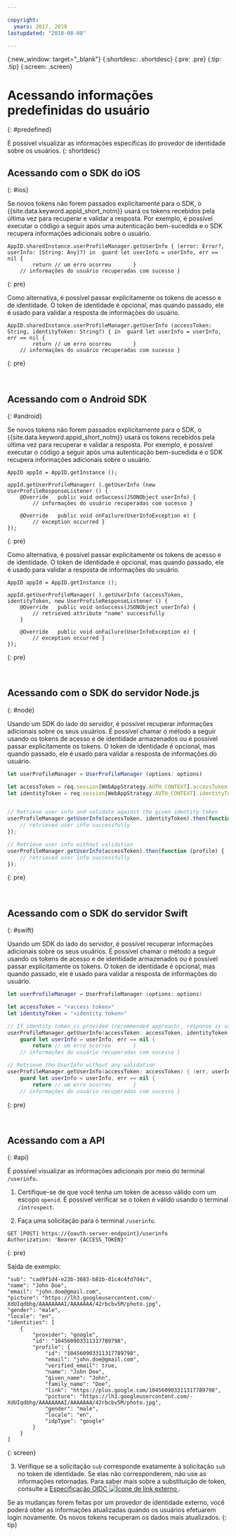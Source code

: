 ```yaml
---

copyright:
  years: 2017, 2018
lastupdated: "2018-08-08"

---
```


{:new_window: target="_blank"}
{:shortdesc: .shortdesc}
{:pre: .pre}
{:tip: .tip}
{:screen: .screen}

# Acessando informações predefinidas do usuário
{: #predefined}

É possível visualizar as informações específicas do provedor de identidade sobre os usuários.
{: shortdesc}


## Acessando com o SDK do iOS
{: #ios}

Se novos tokens não forem passados explicitamente para o SDK, o {{site.data.keyword.appid_short_notm}} usará os tokens recebidos pela última vez para recuperar e validar a resposta. Por exemplo, é possível executar o código a seguir após uma autenticação bem-sucedida e o SDK recupera informações adicionais sobre o usuário.

```
AppID.sharedInstance.userProfileManager.getUserInfo { (error: Error?, userInfo: [String: Any]?) in 	guard let userInfo = userInfo, err == nil {
		return // um erro ocorreu 		}
	// informações do usuário recuperadas com sucesso }

```
{: pre}

Como alternativa, é possível passar explicitamente os tokens de acesso e de identidade. O token de identidade é opcional, mas quando passado, ele é usado para validar a resposta de informações do usuário.

```
AppID.sharedInstance.userProfileManager.getUserInfo (accessToken: String, identityToken: String?) { in 	guard let userInfo = userInfo, err == nil {
		return // um erro ocorreu 		}
	// informações do usuário recuperadas com sucesso }
```
{: pre}

</br>

## Acessando com o Android SDK
{: #android}

Se novos tokens não forem passados explicitamente para o SDK, o {{site.data.keyword.appid_short_notm}} usará os tokens recebidos pela última vez para recuperar e validar a resposta. Por exemplo, é possível executar o código a seguir após uma autenticação bem-sucedida e o SDK recupera informações adicionais sobre o usuário.

```
AppID appId = AppID.getInstance ();

appId.getUserProfileManager( ).getUserInfo (new UserProfileResponseListener () {
	@Override 	public void onSuccess(JSONObject userInfo) {
		// informações do usuário recuperadas com sucesso }

	@Override 	public void onFailure(UserInfoException e) {
		// exception occurred }
});
```
{: pre}

Como alternativa, é possível passar explicitamente os tokens de acesso e de identidade. O token de identidade é opcional, mas quando passado, ele é usado para validar a resposta de informações do usuário.

```
AppID appId = AppID.getInstance ();

appId.getUserProfileManager( ).getUserInfo (accessToken, identityToken, new UserProfileResponseListener () {
	@Override 	public void onSuccess(JSONObject userInfo) {
		// retrieved attribute "name" successfully
	}

	@Override 	public void onFailure(UserInfoException e) {
		// exception occurred }
});
```
{: pre}

</br>

## Acessando com o SDK do servidor Node.js
{: #node}


Usando um SDK do lado do servidor, é possível recuperar informações adicionais sobre os seus usuários. É possível chamar o método a seguir usando os tokens de acesso e de identidade armazenados ou é possível passar explicitamente os tokens. O token de identidade é opcional, mas quando passado, ele é usado para validar a resposta de informações do usuário.


```javascript
let userProfileManager = UserProfileManager (options: options)

let accessToken = req.session[WebAppStrategy.AUTH_CONTEXT].accessToken;
let identityToken = req.session[WebAppStrategy.AUTH_CONTEXT].identityToken;


// Retrieve user info and validate against the given identity token
userProfileManager.getUserInfo(accessToken, identityToken).then(function (profile) {
	// retrieved user info successfully
});

// Retrieve user info without validation
userProfileManager.getUserInfo(accessToken).then(function (profile) {
	// retrieved user info successfully
});
```
{: pre}

</br>

## Acessando com o SDK do servidor Swift
{: #swift}

Usando um SDK do lado do servidor, é possível recuperar informações adicionais sobre os seus usuários. É possível chamar o método a seguir usando os tokens de acesso e de identidade armazenados ou é possível passar explicitamente os tokens. O token de identidade é opcional, mas quando passado, ele é usado para validar a resposta de informações do usuário.


```swift
let userProfileManager = UserProfileManager (options: options)

let accessToken = "<access token>"
let identityToken = "<identity token>"

// If identity token is provided (recommended approach), response is validated against the identity token
userProfileManager.getUserInfo(accessToken: accessToken, identityToken: identityToken) { (err, userInfo) in
	guard let userInfo = userInfo, err == nil {
		return // um erro ocorreu 		}
	// informações do usuário recuperadas com sucesso }

// Retrieve the UserInfo without any validation
userProfileManager.getUserInfo(accessToken: accessToken) { (err, userInfo) in
	guard let userInfo = userInfo, err == nil {
		return // um erro ocorreu 		}
	// informações do usuário recuperadas com sucesso }
```
{: pre}

</br>

## Acessando com a API
{: #api}

É possível visualizar as informações adicionais por meio do terminal `/userinfo`.

1. Certifique-se de que você tenha um token de acesso válido com um escopo `openid`. É possível verificar se
o token é válido usando o terminal `/introspect`.

2. Faça uma solicitação para o terminal `/userinfo`.
  ```
  GET [POST] https://{oauth-server-endpoint}/userinfo
  Authorization: 'Bearer {ACCESS_TOKEN}'
  ```
  {: pre}

  Saída de exemplo:
  ```
  "sub": "cad9f1d4-e23b-3683-b81b-d1c4c4fd7d4c",
  "name": "John Doe",
  "email": "john.doe@gmail.com",
  "picture": "https://lh3.googleusercontent.com/-XdUIqdbhg/AAAAAAAAI/AAAAAAA/42rbcbv5M/photo.jpg",
  "gender": "male",
  "locale": "en",
  "identities": [
      {
          "provider": "google",
          "id": "104560903311317789798",
          "profile": {
              "id": "104560903311317789798",
              "email": "john.doe@gmail.com",
              "verified_email": true,
              "name": "John Doe",
              "given_name": "John",
              "family_name": "Doe",
              "link": "https://plus.google.com/104560903311317789798",
              "picture": "https://lh3.googleusercontent.com/-XdUIqdbhg/AAAAAAAAI/AAAAAAA/42rbcbv5M/photo.jpg",
              "gender": "male",
              "locale": "en",
              "idpType": "google"
          }
      }
  ]
  ```
  {: screen}

3. Verifique se a solicitação `sub` corresponde exatamente à solicitação `sub` no token de identidade. 
Se elas não corresponderem, não use as informações retornadas. Para saber mais sobre a substituição de token, consulte a
<a href="http://openid.net/specs/openid-connect-core-1_0.html#TokenSubstitution" target="__blank">Especificação OIDC
<img src="../../icons/launch-glyph.svg" alt="Ícone de link externo"> </a>.

Se as mudanças forem feitas por um provedor de identidade externo, você poderá obter as informações atualizadas quando os
usuários efetuarem login novamente. Os novos tokens recuperam os dados mais atualizados.
{: tip}
